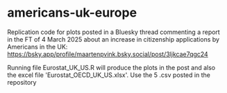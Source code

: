 # americans-uk-europe
Replication code for plots posted in a Bluesky thread commenting a report in the FT of 4 March 2025 about an increase in citizenship applications by Americans in the UK: https://bsky.app/profile/maartenpvink.bsky.social/post/3ljkcae7qgc24 

Running file Eurostat_UK_US.R will produce the plots in the post and also the excel file 'Eurostat_OECD_UK_US.xlsx'. Use the 5 .csv posted in the repository
